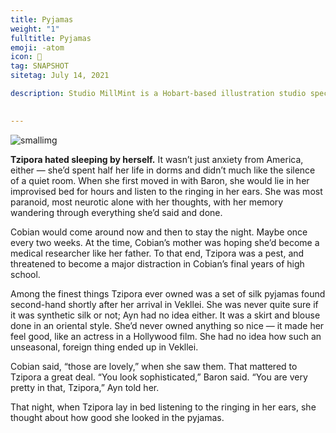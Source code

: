 ```yaml
---
title: Pyjamas
weight: "1"
fulltitle: Pyjamas
emoji: -atom
icon: 💌
tag: SNAPSHOT
sitetag: July 14, 2021

description: Studio MillMint is a Hobart-based illustration studio specialising in utopian fiction.

 
---
```


![smallimg](/images/images/sketches/pyjamas.jpg)

**Tzipora hated sleeping by herself.** It wasn’t just anxiety from America, either — she’d spent half her life in dorms and didn’t much like the silence of a quiet room. When she first moved in with Baron, she would lie in her improvised bed for hours and listen to the ringing in her ears. She was most paranoid, most neurotic alone with her thoughts, with her memory wandering through everything she’d said and done.

Cobian would come around now and then to stay the night. Maybe once every two weeks. At the time, Cobian’s mother was hoping she’d become a medical researcher like her father. To that end, Tzipora was a pest, and threatened to become a major distraction in Cobian’s final years of high school.

Among the finest things Tzipora ever owned was a set of silk pyjamas found second-hand shortly after her arrival in Vekllei. She was never quite sure if it was synthetic silk or not; Ayn had no idea either. It was a skirt and blouse done in an oriental style. She’d never owned anything so nice — it made her feel good, like an actress in a Hollywood film. She had no idea how such an unseasonal, foreign thing ended up in Vekllei.

Cobian said, “those are lovely,” when she saw them. That mattered to Tzipora a great deal. “You look sophisticated,” Baron said. “You are very pretty in that, Tzipora,” Ayn told her.

That night, when Tzipora lay in bed listening to the ringing in her ears, she thought about how good she looked in the pyjamas.
